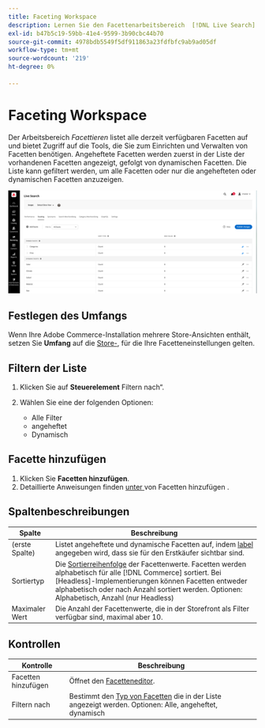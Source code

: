 ```yaml
---
title: Faceting Workspace
description: Lernen Sie den Facettenarbeitsbereich  [!DNL Live Search] .
exl-id: b47b5c19-59bb-41e4-9599-3b90cbc44b70
source-git-commit: 4978bdb5549f5df911863a23fdfbfc9ab9ad05df
workflow-type: tm+mt
source-wordcount: '219'
ht-degree: 0%

---
```


# Faceting Workspace

Der Arbeitsbereich *Facettieren* listet alle derzeit verfügbaren Facetten auf und bietet Zugriff auf die Tools, die Sie zum Einrichten und Verwalten von Facetten benötigen. Angeheftete Facetten werden zuerst in der Liste der vorhandenen Facetten angezeigt, gefolgt von dynamischen Facetten. Die Liste kann gefiltert werden, um alle Facetten oder nur die angehefteten oder dynamischen Facetten anzuzeigen.

![Facettierender Arbeitsbereich](assets/faceting-workspace.png)

## Festlegen des Umfangs

Wenn Ihre Adobe Commerce-Installation mehrere Store-Ansichten enthält, setzen Sie **Umfang** auf die [Store-](https://experienceleague.adobe.com/docs/commerce-admin/start/setup/websites-stores-views.html#scope-settings), für die Ihre Facetteneinstellungen gelten.

## Filtern der Liste

1. Klicken Sie auf **Steuerelement** Filtern nach“.
1. Wählen Sie eine der folgenden Optionen:

   * Alle Filter
   * angeheftet
   * Dynamisch

## Facette hinzufügen

1. Klicken Sie **Facetten hinzufügen**.
1. Detaillierte Anweisungen finden [ unter ](facets-add.md) von Facetten hinzufügen .

## Spaltenbeschreibungen

| Spalte | Beschreibung |
|--- |--- |
| (erste Spalte) | Listet angeheftete und dynamische Facetten auf, indem [label](facets-type.md) angegeben wird, dass sie für den Erstkäufer sichtbar sind. |
| Sortiertyp | Die [Sortierreihenfolge](facets-type.md) der Facettenwerte. Facetten werden alphabetisch für alle [!DNL Commerce] sortiert. Bei [Headless]-Implementierungen können Facetten entweder alphabetisch oder nach Anzahl sortiert werden. Optionen: Alphabetisch, Anzahl (nur Headless) |
| Maximaler Wert | Die Anzahl der Facettenwerte, die in der Storefront als Filter verfügbar sind, maximal aber 10. |

## Kontrollen

| Kontrolle | Beschreibung |
|--- |--- |
| Facetten hinzufügen | Öffnet den [Facetteneditor](facets-add.md). |
| Filtern nach | Bestimmt den [Typ von Facetten](facets-type.md) die in der Liste angezeigt werden. Optionen: Alle, angeheftet, dynamisch |
